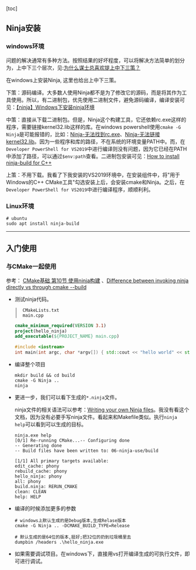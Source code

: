 
[toc]

## Ninja安装

### windows环境

问题的解决通常有多种方法。按照结果的好坏程度，可以将解决方法简单的划分为，上中下三个层次，见:[为什么谋士总喜欢提上中下三策？
](https://www.zhihu.com/question/37437768)

在windows上安装Ninja, 这里也给出上中下三策。

下策：源码编译。大多数人使用Ninja都不是为了修改它的源码，而是将其作为工具使用。所以，有二进制包，优先使用二进制文件，避免源码编译，编译安装可见：[【ninja】Windows下安装ninja环境](https://blog.csdn.net/qq_43331089/article/details/124479684)

中策：直接从下载二进制包。但是，Ninja这个构建工具，它还依赖rc.exe这样的程序，需要链接kernel32.lib这样的库。在windows powershell使用`cmake -G Ninja`是可能报错的，比如：[Ninja-无法找到rc.exe](https://www.cnblogs.com/zjutzz/p/11669304.html)、[Ninja-无法链接kernel32.lib](https://zhuanlan.zhihu.com/p/540555224)。因为一些程序和库的路径，不在系统的环境变量PATH中。而，在`Developer PowerShell for VS2019`中进行编译则没有问题，因为它已经在PATH中添加了路径，可以通过`$env:path`查看。二进制包安装可见：[How to install ninja-build for C++](https://stackoverflow.com/questions/42710683/how-to-install-ninja-build-for-c)

上策：不用下载。我看了下我安装的VS2019环境中，在安装组件中，将"用于Windows的C++ CMake工具"勾选安装上后，会安装cmake和Ninja。之后，在`Developer PowerShell for VS2019`中进行编译程序，顺顺利利。

### Linux环境

```shell
# ubuntu
sudo apt install ninja-build
```

---

## 入门使用

### 与CMake一起使用

参考： [CMake基础 第10节 使用ninja构建](https://www.cnblogs.com/juzaizai/p/15069678.html) 、[Difference between invoking ninja directly vs through cmake --build](https://stackoverflow.com/questions/70855120/difference-between-invoking-ninja-directly-vs-through-cmake-build)

* 测试ninja代码。

    ```shell
    │  CMakeLists.txt
    │  main.cpp
    ```

    ```cmake
    cmake_minimum_required(VERSION 3.1)
    project(hello_ninja)
    add_executable(${PROJECT_NAME} main.cpp)
    ```

    ```cpp
    #include <iostream>
    int main(int argc, char *argv[]) { std::cout << "hello world" << std::endl; }
    ```

* 编译整个项目

    ```shell
    mkdir build && cd build 
    cmake -G Ninja ..
    ninja
    ```

* 更进一步，我们可以看下生成的`*.ninja`文件。

    ninja文件的相关语法可以参考：[Writing your own Ninja files](https://ninja-build.org/manual.html)。我没有看这个文档，因为没有必要手写ninja文件。看起来和Makefile类似。执行`ninja help`可以看到可以生成的目标。

    ```shell
    ninja.exe help
    [0/1] Re-running CMake...-- Configuring done
    -- Generating done
    -- Build files have been written to: 06-ninja-use/build

    [1/1] All primary targets available:
    edit_cache: phony
    rebuild_cache: phony
    hello_ninja: phony
    all: phony
    build.ninja: RERUN_CMAKE
    clean: CLEAN
    help: HELP
    ```
* 编译的时候添加更多的参数

    ```shell
    # windows上默认生成的是Debug版本,生成Relase版本
    cmake -G Ninja .. -DCMAKE_BUILD_TYPE=Release

    # 默认生成的是64位的版本,挺好;把32位的扔到垃圾桶里去
    dumpbin /headers .\hello_ninja.exe
    ```

* 如果需要调试项目。在windows下，直接用vs打开编译生成的可执行文件，即可进行调试。